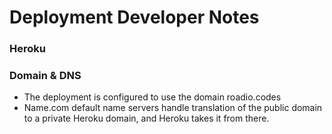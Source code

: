 # Deployment Developer Notes

### Heroku

### Domain & DNS
 - The deployment is configured to use the domain roadio.codes
 - Name.com default name servers handle translation of the public domain to a private Heroku domain, and Heroku takes it from there.
